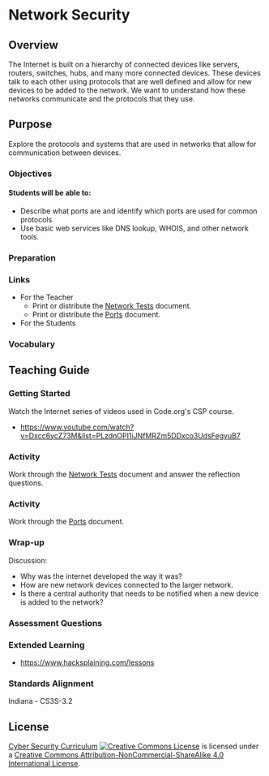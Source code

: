 # Network Security

## Overview
The Internet is built on a hierarchy of connected devices like servers, routers, switches, hubs, and many more connected devices. These devices talk to each other using protocols that are well defined and allow for new devices to be added to the network. We want to understand how these networks communicate and the protocols that they use.

## Purpose
Explore the protocols and systems that are used in networks that allow for communication between devices.

### Objectives
#### Students will be able to:
- Describe what ports are and identify which ports are used for common protocols
- Use basic web services like DNS lookup, WHOIS, and other network tools.
### Preparation

### Links
- For the Teacher
  - Print or distribute the [Network Tests](docs/Network_Tests.docx) document.
  - Print or distribute the [Ports](docs/Ports.docx) document.
- For the Students

### Vocabulary

## Teaching Guide
### Getting Started
Watch the Internet series of videos used in Code.org's CSP course.
- https://www.youtube.com/watch?v=Dxcc6ycZ73M&list=PLzdnOPI1iJNfMRZm5DDxco3UdsFegvuB7

### Activity
Work through the [Network Tests](docs/Network_Tests.docx) document and answer the reflection questions.

### Activity
Work through the [Ports](docs/Ports.docx) document.

### Wrap-up
Discussion:
- Why was the internet developed the way it was?
- How are new network devices connected to the larger network.
- Is there a central authority that needs to be notified when a new device is added to the network?


### Assessment Questions

### Extended Learning
- https://www.hacksplaining.com/lessons

### Standards Alignment
Indiana - CS3S-3.2

## License
[Cyber Security Curriculum](https://github.com/DerekBabb/CyberSecurity) <a rel="license" href="http://creativecommons.org/licenses/by-nc-sa/4.0/"><img alt="Creative Commons License" style="border-width:0" src="https://i.creativecommons.org/l/by-nc-sa/4.0/88x31.png" /></a> is licensed under a <a rel="license" href="http://creativecommons.org/licenses/by-nc-sa/4.0/">Creative Commons Attribution-NonCommercial-ShareAlike 4.0 International License</a>.
